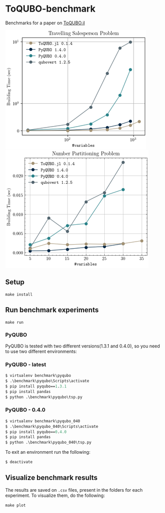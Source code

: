 # ToQUBO-benchmark

Benchmarks for a paper on [ToQUBO.jl](https://github.com/psrenergy/ToQUBO.jl)

[![tsp](./benchmark/benchmark.tsp.png)]()
[![npp](./benchmark/benchmark.npp.png)]()

## Setup
```
make install
```

## Run benchmark experiments

```
make run
```

### PyQUBO

PyQUBO is tested with two different versions(1.3.1 and 0.4.0), so you need to use two different environments:
### PyQUBO - latest
```ps
$ virtualenv benchmark\pyqubo
$ .\benchmark\pyqubo\Scripts\activate                 
$ pip install pyqubo==1.3.1
$ pip install pandas
$ python .\benchmark\pyqubo\tsp.py
``` 

### PyQUBO - 0.4.0
```ps
$ virtualenv benchmark\pyqubo_040
$ .\benchmark\pyqubo_040\Scripts\activate                 
$ pip install pyqubo==0.4.0
$ pip install pandas
$ python .\benchmark\pyqubo_040\tsp.py
``` 

To exit an environment run the following:
``` ps
$ deactivate
```

## Visualize benchmark results
The results are saved on `.csv` files, present in the folders for each experiment. To visualize them, do the following:
```
make plot
```